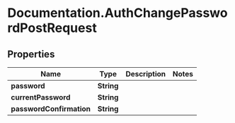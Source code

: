 # Documentation.AuthChangePasswordPostRequest

## Properties

Name | Type | Description | Notes
------------ | ------------- | ------------- | -------------
**password** | **String** |  | 
**currentPassword** | **String** |  | 
**passwordConfirmation** | **String** |  | 


